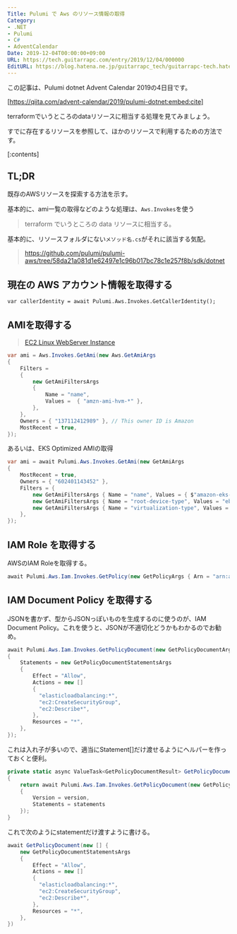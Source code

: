 ```yaml
---
Title: Pulumi で Aws のリソース情報の取得
Category:
- .NET
- Pulumi
- C#
- AdventCalendar
Date: 2019-12-04T00:00:00+09:00
URL: https://tech.guitarrapc.com/entry/2019/12/04/000000
EditURL: https://blog.hatena.ne.jp/guitarrapc_tech/guitarrapc-tech.hatenablog.com/atom/entry/26006613474760485
---
```


この記事は、Pulumi dotnet Advent Calendar 2019の4日目です。

[https://qiita.com/advent-calendar/2019/pulumi-dotnet:embed:cite]

terraformでいうところのdataリソースに相当する処理を見てみましょう。

すでに存在するリソースを参照して、ほかのリソースで利用するための方法です。


[:contents]

## TL;DR

既存のAWSリソースを探索する方法を示す。

基本的に、ami一覧の取得などのような処理は、`Aws.Invokes`を使う

> terraform でいうところの data リソースに相当する。

基本的に、リソースフォルダにない`メソッド名.cs`がそれに該当する気配。

> https://github.com/pulumi/pulumi-aws/tree/58da21a081d1e62497e1c96b017bc78c1e257f8b/sdk/dotnet

## 現在の AWS アカウント情報を取得する

```
var callerIdentity = await Pulumi.Aws.Invokes.GetCallerIdentity();
```

## AMIを取得する

> [EC2 Linux WebServer Instance](https://www.pulumi.com/docs/tutorials/aws/ec2-webserver/)

```cs
var ami = Aws.Invokes.GetAmi(new Aws.GetAmiArgs
{
    Filters =
    {
        new GetAmiFiltersArgs
        {
            Name = "name",
            Values =  { "amzn-ami-hvm-*" },
        },
    },
    Owners = { "137112412989" }, // This owner ID is Amazon
    MostRecent = true,
});
```

あるいは、EKS Optimized AMIの取得

```cs
var ami = await Pulumi.Aws.Invokes.GetAmi(new GetAmiArgs
{
    MostRecent = true,
    Owners = { "602401143452" },
    Filters = {
        new GetAmiFiltersArgs { Name = "name", Values = { $"amazon-eks-node-{version}-v*" } },
        new GetAmiFiltersArgs { Name = "root-device-type", Values = "ebs" },
        new GetAmiFiltersArgs { Name = "virtualization-type", Values = "hvm" },
    },
});
```

## IAM Role を取得する

AWSのIAM Roleを取得する。

```cs
await Pulumi.Aws.Iam.Invokes.GetPolicy(new GetPolicyArgs { Arn = "arn:aws:iam::aws:policy/AmazonEKSClusterPolicy" });
```
## IAM Document Policy を取得する

JSONを書かず、型からJSONっぽいものを生成するのに使うのが、IAM Document Policy。これを使うと、JSONが不適切化どうかもわかるのでお勧め。

```cs
await Pulumi.Aws.Iam.Invokes.GetPolicyDocument(new GetPolicyDocumentArgs
{
    Statements = new GetPolicyDocumentStatementsArgs
    {
        Effect = "Allow",
        Actions = new []
        {
          "elasticloadbalancing:*",
          "ec2:CreateSecurityGroup",
          "ec2:Describe*",
        },
        Resources = "*",
    },
});
```

これは入れ子が多いので、適当にStatement[]だけ渡せるようにヘルパーを作っておくと便利。

```cs
private static async ValueTask<GetPolicyDocumentResult> GetPolicyDocument(GetPolicyDocumentStatementsArgs[] statements, string version = null)
{
    return await Pulumi.Aws.Iam.Invokes.GetPolicyDocument(new GetPolicyDocumentArgs
    {
        Version = version,
        Statements = statements
    });
}
```

これで次のようにstatementだけ渡すように書ける。

```cs
await GetPolicyDocument(new [] {
    new GetPolicyDocumentStatementsArgs
    {
        Effect = "Allow",
        Actions = new []
        {
          "elasticloadbalancing:*",
          "ec2:CreateSecurityGroup",
          "ec2:Describe*",
        },
        Resources = "*",
    },
})
```
